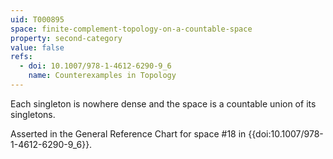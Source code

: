 ```yaml
---
uid: T000895
space: finite-complement-topology-on-a-countable-space
property: second-category
value: false
refs:
  - doi: 10.1007/978-1-4612-6290-9_6
    name: Counterexamples in Topology
---
```

Each singleton is nowhere dense and the space is a countable union of its singletons.

Asserted in the General Reference Chart for space #18 in
{{doi:10.1007/978-1-4612-6290-9_6}}.
